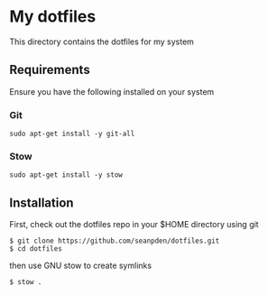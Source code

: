 # My dotfiles

This directory contains the dotfiles for my system

## Requirements

Ensure you have the following installed on your system

### Git

```
sudo apt-get install -y git-all
```

### Stow

```
sudo apt-get install -y stow
```

## Installation

First, check out the dotfiles repo in your $HOME directory using git

```
$ git clone https://github.com/seanpden/dotfiles.git
$ cd dotfiles
```

then use GNU stow to create symlinks

```
$ stow .
```
